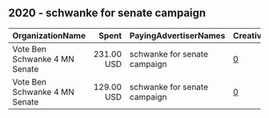 ## 2020 - schwanke for senate campaign 
|OrganizationName|Spent|PayingAdvertiserNames|CreativeUrls|Impressions|Genders|AgeBrackets|CountryCodes|BillingAddresses|CandidateBallotInformation|
|:---|---:|:---|:---|---:|:---|:---|:---|:---|:---|
|Vote Ben Schwanke 4 MN Senate|231.00 USD|schwanke for senate campaign|[0](https://www.snap.com/political-ads/asset/93f081586b17ca56c25fe1efe5f2aef4734c291785ddd97c49367c9a57373e1a?mediaType=jpeg)|44,960||18+|united states|US|Ben Schwanke|
|Vote Ben Schwanke 4 MN Senate|129.00 USD|schwanke for senate campaign|[0](https://www.snap.com/political-ads/asset/93f081586b17ca56c25fe1efe5f2aef4734c291785ddd97c49367c9a57373e1a?mediaType=jpeg)|21,262||18+|united states|US|Ben Schwanke|
